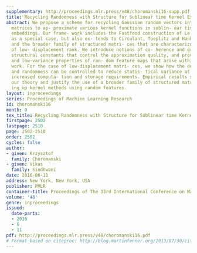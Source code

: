 ```yaml
---
supplementary: http://proceedings.mlr.press/v48/choromanski16-supp.pdf
title: Recycling Randomness with Structure for Sublinear time Kernel Expansions
abstract: We propose a scheme for recycling Gaussian random vectors into structured
  matrices to ap- proximate various kernel functions in sublin- ear time via random
  embeddings. Our frame- work includes the Fastfood construction of Le et al. (2013)
  as a special case, but also ex- tends to Circulant, Toeplitz and Hankel matri- ces,
  and the broader family of structured matri- ces that are characterized by the concept
  of low- displacement rank. We introduce notions of co- herence and graph-theoretic
  structural constants that control the approximation quality, and prove unbiasedness
  and low-variance properties of ran- dom feature maps that arise within our frame-
  work. For the case of low-displacement matri- ces, we show how the degree of structure
  and randomness can be controlled to reduce statis- tical variance at the cost of
  increased computa- tion and storage requirements. Empirical results strongly support
  our theory and justify the use of a broader family of structured matrices for scal-
  ing up kernel methods using random features.
layout: inproceedings
series: Proceedings of Machine Learning Research
id: choromanski16
month: 0
tex_title: Recycling Randomness with Structure for Sublinear time Kernel Expansions
firstpage: 2502
lastpage: 2510
page: 2502-2510
order: 2502
cycles: false
author:
- given: Krzysztof
  family: Choromanski
- given: Vikas
  family: Sindhwani
date: 2016-06-11
address: New York, New York, USA
publisher: PMLR
container-title: Proceedings of The 33rd International Conference on Machine Learning
volume: '48'
genre: inproceedings
issued:
  date-parts:
  - 2016
  - 6
  - 11
pdf: http://proceedings.mlr.press/v48/choromanski16.pdf
# Format based on citeproc: http://blog.martinfenner.org/2013/07/30/citeproc-yaml-for-bibliographies/
---
```

